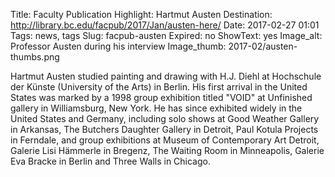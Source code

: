 Title: Faculty Publication Highlight: Hartmut Austen 
Destination: http://library.bc.edu/facpub/2017/Jan/austen-here/
Date: 2017-02-27 01:01 
Tags: news, tags 
Slug: facpub-austen
Expired: no
ShowText: yes
Image_alt: Professor Austen during his interview
Image_thumb: 2017-02/austen-thumbs.png

Hartmut Austen studied painting and drawing with H.J. Diehl at Hochschule der Künste (University of the Arts) in Berlin. His first arrival in the United States was marked by a 1998 group exhibition titled "VOID" at Unfinished gallery in Williamsburg, New York. He has since exhibited widely in the United States and Germany, including solo shows at Good Weather Gallery in Arkansas, The Butchers Daughter Gallery in Detroit, Paul Kotula Projects in Ferndale, and group exhibitions at Museum of Contemporary Art Detroit, Galerie Lisi Hämmerle in Bregenz, The Waiting Room in Minneapolis, Galerie Eva Bracke in Berlin and Three Walls in Chicago.